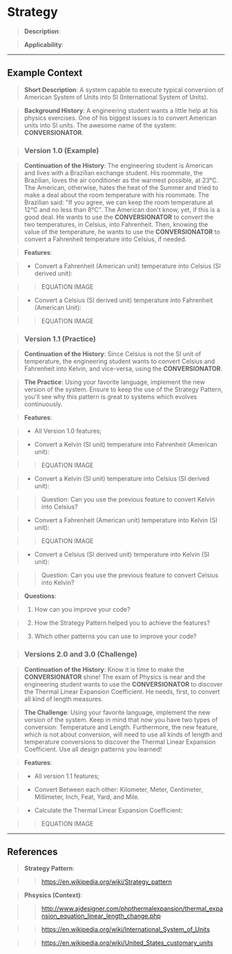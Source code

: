 # Strategy

> **Description**: <TODO>

> **Applicability**: <TODO>

---

## Example Context

> **Short Description**: A system capable to execute typical conversion of American System of Units into SI (International System of Units).

> **Background History**: A engineering student wants a little help at his physics exercises. One of his biggest issues is to convert American units into SI units. The awesome name of the system: **CONVERSIONATOR**.

> ### Version 1.0 (Example)

> **Continuation of the History**: The engineering student is American and lives with a Brazilian exchange student. His roommate, the Brazilian, loves the air conditioner as the warmest possible, at 23°C. The American, otherwise, hates the heat of the Summer and tried to make a deal about the room temperature with his roommate. The Brazilian said: "If you agree, we can keep the room temperature at 12°C and no less than 8°C". The American don't know, yet, if this is a good deal. He wants to use the **CONVERSIONATOR** to convert the two temperatures, in Celsius, into Fahrenheit. Then, knowing the value of the temperature, he wants to use the **CONVERSIONATOR** to convert a Fahrenheit temperature into Celsius, if needed.

> **Features**:

> * Convert a Fahrenheit (American unit) temperature into Celsius (SI derived unit):

>> EQUATION IMAGE

> * Convert a Celsius (SI derived unit) temperature into Fahrenheit (American Unit):

>> EQUATION IMAGE

> ### Version 1.1 (Practice)

> **Continuation of the History**: Since Celsius is not the SI unit of temperature, the engineering student wants to convert Celsius and Fahrenheit into Kelvin, and vice-versa, using the **CONVERSIONATOR**.

> **The Practice**: Using your favorite language, implement the new version of the system. Ensure to keep the use of the Strategy Pattern, you'll see why this pattern is great to systems which evolves continuously.

> **Features**:

> * All Version 1.0 features;

> * Convert a Kelvin (SI unit) temperature into Fahrenheit (American unit):

>> EQUATION IMAGE

> * Convert a Kelvin (SI unit) temperature into Celsius (SI derived unit):

>> Question: Can you use the previous feature to convert Kelvin into Celsius?

> * Convert a Fahrenheit (American unit) temperature into Kelvin (SI unit):

>> EQUATION IMAGE

> * Convert a Celsius (SI derived unit) temperature into Kelvin (SI unit):

>> Question: Can you use the previous feature to convert Celsius into Kelvin?

> **Questions**:

> 1. How can you improve your code?

> 2. How the Strategy Pattern helped you to achieve the features?

> 3. Which other patterns you can use to improve your code?

> ### Versions 2.0 and 3.0 (Challenge)

> **Continuation of the History**: Know it is time to make the **CONVERSIONATOR** shine! The exam of Physics is near and the engineering student wants to use the **CONVERSIONATOR** to discover the Thermal Linear Expansion Coefficient. He needs, first, to convert all kind of length measures.

> **The Challenge**: Using your favorite language, implement the new version of the system. Keep in mind that now you have two types of conversion: Temperature and Length. Furthermore, the new feature, which is not about conversion, will need to use all kinds of length and temperature conversions to discover the Thermal Linear Expansion Coefficient. Use all design patterns you learned!

> **Features**:

> * All version 1.1 features;

> * Convert Between each other: Kilometer, Meter, Centimeter, Millimeter, Inch, Feat, Yard, and Mile.

> * Calculate the Thermal Linear Expansion Coefficient:

>> EQUATION IMAGE

---

## References

> **Strategy Pattern**:

>> https://en.wikipedia.org/wiki/Strategy_pattern

> **Phsysics (Context)**:

>> http://www.ajdesigner.com/phpthermalexpansion/thermal_expansion_equation_linear_length_change.php

>> https://en.wikipedia.org/wiki/International_System_of_Units

>> https://en.wikipedia.org/wiki/United_States_customary_units
